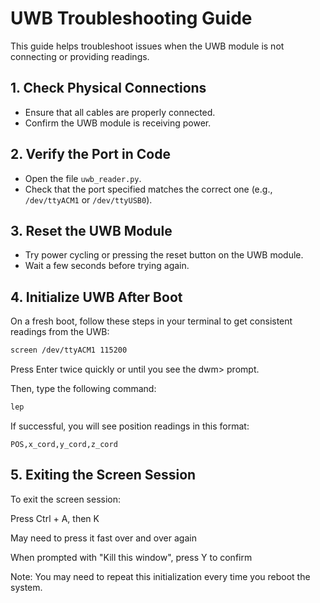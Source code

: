 # UWB Troubleshooting Guide

This guide helps troubleshoot issues when the UWB module is not connecting or providing readings.

## 1. Check Physical Connections

- Ensure that all cables are properly connected.
- Confirm the UWB module is receiving power.

## 2. Verify the Port in Code

- Open the file `uwb_reader.py`.
- Check that the port specified matches the correct one (e.g., `/dev/ttyACM1` or `/dev/ttyUSB0`).

## 3. Reset the UWB Module

- Try power cycling or pressing the reset button on the UWB module.
- Wait a few seconds before trying again.

## 4. Initialize UWB After Boot

On a fresh boot, follow these steps in your terminal to get consistent readings from the UWB:

```bash
screen /dev/ttyACM1 115200
```

Press Enter twice quickly or until you see the dwm> prompt.

Then, type the following command:

```bash
lep
```

If successful, you will see position readings in this format:

```
POS,x_cord,y_cord,z_cord
```

## 5. Exiting the Screen Session

To exit the screen session:

Press Ctrl + A, then K

May need to press it fast over and over again

When prompted with "Kill this window", press Y to confirm

Note: You may need to repeat this initialization every time you reboot the system.
